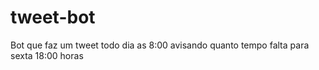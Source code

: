 # tweet-bot
Bot que faz um tweet todo dia as 8:00 avisando quanto tempo falta para sexta 18:00 horas
